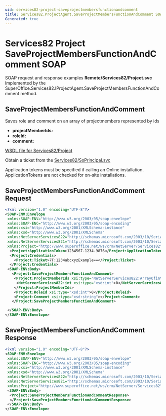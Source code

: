 ```yaml
---
uid: services82-project-saveprojectmembersfunctionandcomment
title: Services82.ProjectAgent.SaveProjectMembersFunctionAndComment SOAP
Generated: true
---
```


# Services82 Project SaveProjectMembersFunctionAndComment SOAP

SOAP request and response examples **Remote/Services82/Project.svc**
Implemented by the <see cref="M:SuperOffice.Services82.IProjectAgent.SaveProjectMembersFunctionAndComment">SuperOffice.Services82.IProjectAgent.SaveProjectMembersFunctionAndComment</see> method.

## SaveProjectMembersFunctionAndComment

Saves role and comment on an array of projectmembers represented by ids

* **projectMemberIds:** 
* **roleId:** 
* **comment:** 



[WSDL file for Services82/Project](../Services82-Project.md)

Obtain a ticket from the [Services82/SoPrincipal.svc](../SoPrincipal/index.md)

Application tokens must be specified if calling an Online installation. ApplicationTokens are not checked for on-site installations.

## SaveProjectMembersFunctionAndComment Request

```xml
<?xml version="1.0" encoding="UTF-8"?>
<SOAP-ENV:Envelope
 xmlns:SOAP-ENV="http://www.w3.org/2003/05/soap-envelope"
 xmlns:SOAP-ENC="http://www.w3.org/2003/05/soap-encoding"
 xmlns:xsi="http://www.w3.org/2001/XMLSchema-instance"
 xmlns:xsd="http://www.w3.org/2001/XMLSchema"
 xmlns:NetServerServices822="http://schemas.microsoft.com/2003/10/Serialization/Arrays"
 xmlns:NetServerServices821="http://schemas.microsoft.com/2003/10/Serialization/"
 xmlns:Project="http://www.superoffice.net/ws/crm/NetServer/Services82">
  <Project:ApplicationToken>1234567-1234-9876</Project:ApplicationToken>
  <Project:Credentials>
    <Project:Ticket>7T:1234abcxyzExample==</Project:Ticket>
  </Project:Credentials>
 <SOAP-ENV:Body>
   <Project:SaveProjectMembersFunctionAndComment>
    <Project:ProjectMemberIds xsi:type="NetServerServices822:ArrayOfint">
     <NetServerServices822:int xsi:type="xsd:int">0</NetServerServices822:int>
    </Project:ProjectMemberIds>
    <Project:RoleId xsi:type="xsd:int">0</Project:RoleId>
    <Project:Comment xsi:type="xsd:string"></Project:Comment>
   </Project:SaveProjectMembersFunctionAndComment>

 </SOAP-ENV:Body>
</SOAP-ENV:Envelope>

```


## SaveProjectMembersFunctionAndComment Response

```xml
<?xml version="1.0" encoding="UTF-8"?>
<SOAP-ENV:Envelope
 xmlns:SOAP-ENV="http://www.w3.org/2003/05/soap-envelope"
 xmlns:SOAP-ENC="http://www.w3.org/2003/05/soap-encoding"
 xmlns:xsi="http://www.w3.org/2001/XMLSchema-instance"
 xmlns:xsd="http://www.w3.org/2001/XMLSchema"
 xmlns:NetServerServices822="http://schemas.microsoft.com/2003/10/Serialization/Arrays"
 xmlns:NetServerServices821="http://schemas.microsoft.com/2003/10/Serialization/"
 xmlns:Project="http://www.superoffice.net/ws/crm/NetServer/Services82">
 <SOAP-ENV:Body>
  <Project:SaveProjectMembersFunctionAndCommentResponse>
  </Project:SaveProjectMembersFunctionAndCommentResponse>
 </SOAP-ENV:Body>
</SOAP-ENV:Envelope>

```

